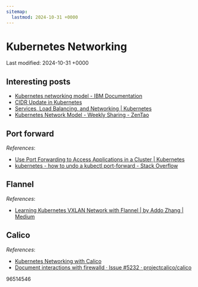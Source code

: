 ```yaml
---
sitemap:
  lastmod: 2024-10-31 +0000
---
```


# Kubernetes Networking

Last modified: 2024-10-31 +0000

## Interesting posts

- [Kubernetes networking model - IBM Documentation](https://www.ibm.com/docs/en/cloud-private/3.2.x?topic=networking-kubernetes-network-model)
- [CIDR Update in Kubernetes](https://kubeops.net/blog/cidr-update-in-kubernetes)
- [Services, Load Balancing, and Networking \| Kubernetes](https://kubernetes.io/docs/concepts/services-networking/#the-kubernetes-network-model)
- [Kubernetes Network Model - Weekly Sharing - ZenTao](https://www.zentao.pm/blog/kubernetes-network-model-1379.html)

## Port forward

*References*:

- [Use Port Forwarding to Access Applications in a Cluster \| Kubernetes](https://kubernetes.io/docs/tasks/access-application-cluster/port-forward-access-application-cluster/)
- [kubernetes - how to undo a kubectl port-forward - Stack Overflow](https://stackoverflow.com/questions/37288500/how-to-undo-a-kubectl-port-forward)

## Flannel

*References*:

- [Learning Kubernetes VXLAN Network with Flannel \| by Addo Zhang \| Medium](https://addozhang.medium.com/learning-kubernetes-vxlan-network-with-flannel-2d6a58c95300)

## Calico

*References*:

- [Kubernetes Networking with Calico](https://www.tigera.io/blog/kubernetes-networking-with-calico/)
- [Document interactions with firewalld · Issue #5232 · projectcalico/calico](https://github.com/projectcalico/calico/issues/5232)

96514546